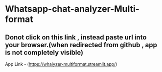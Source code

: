 # Whatsapp-chat-analyzer-Multi-format
## Donot click on this link , instead paste url into your browser.(when redirected from github , app is not completely visible)
App Link - (https://whalyzer-multiformat.streamlit.app/)
